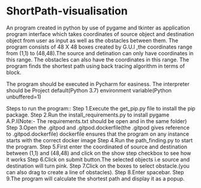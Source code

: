 # ShortPath-visualisation
An program created in python by use of pygame and tkinter as application program interface which takes coordinates of source object and destination object from user as input as well as the obstacles between them. 
The program consists of 48 X 48 boxes created by G.U.I ,the coordinates range from (1,1) to (48,48).The source and detination can only have coordinates in this range. The obstacles can also have the coordinates in this range. The program finds
the shortest path using back tracing algorithm in terms of block.

The program should be executed in Pycharm for easiness.
The interpreter should be Project default(Python 3.7)
environment variable(Python unbuffered=1)

Steps to run the program::
Step 1.Execute the get_pip.py file to install the pip package.
Step 2.Run the install_requirements.py to install
  pygame A.P.I(Note:- The requirements.txt should be open and in the same folder)
Step 3.Open the .gitpod and .gitpod.dockerfile(the .gitpod gives reference to .gitpod.dockerfile)
  dockerfile ensures that the program on any instance starts with the correct docker image
Step 4.Run the path_finding.py to start the program.
Step 5.First enter the coordinated of source and destination between (1,1) and (48,48) 
  and click on the show step checkbox to see how it works
Step 6.Click on submit button.The selected objects i.e source and destination will turn pink.
Step 7.Click on the boxes to select obstacle.(you can also drag to create a line of obstacles).
Step 8.Enter spacebar.
Step 9.The program will calculate the shortest path and display it as a popup.
